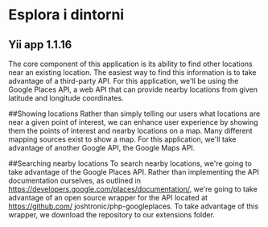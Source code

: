 # Esplora i dintorni

## Yii app 1.1.16
The core component of this application is its ability to find other locations near an
existing location. The easiest way to find this information is to take advantage of a
third-party API. For this application, we'll be using the Google Places API, a web
API that can provide nearby locations from given latitude and longitude coordinates.

##Showing locations
Rather than simply telling our users what locations are near a given point of interest,
we can enhance user experience by showing them the points of interest and nearby
locations on a map. Many different mapping sources exist to show a map. For this
application, we'll take advantage of another Google API, the Google Maps API.

##Searching nearby locations
To search nearby locations, we're going to take advantage of the Google Places
API. Rather than implementing the API documentation ourselves, as outlined in
https://developers.google.com/places/documentation/, we're going to take
advantage of an open source wrapper for the API located at https://github.com/
joshtronic/php-googleplaces.
To take advantage of this wrapper, we download the repository to our extensions
folder.